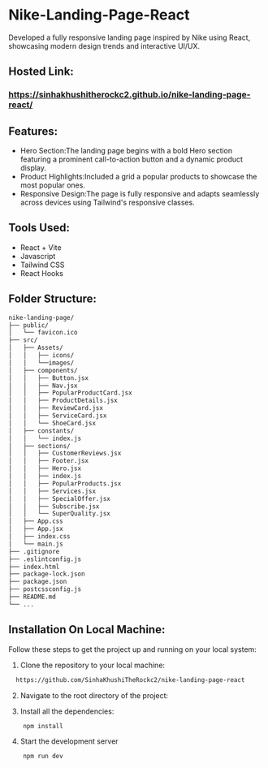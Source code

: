 # Nike-Landing-Page-React
Developed a fully responsive landing page inspired by Nike using React, showcasing modern design trends and interactive UI/UX.

## Hosted Link:
### https://sinhakhushitherockc2.github.io/nike-landing-page-react/

## Features:
* Hero Section:The landing page begins with a bold Hero section featuring a prominent call-to-action button and a dynamic product display.
* Product Highlights:Included a grid a popular products to showcase the most popular ones.
* Responsive Design:The page is fully responsive and adapts seamlessly across devices using Tailwind's responsive classes.

## Tools Used:
* React + Vite
* Javascript
* Tailwind CSS
* React Hooks

## Folder Structure:
```bash
nike-landing-page/
├── public/
│   └── favicon.ico
├── src/
│   ├── Assets/
│   │   ├── icons/
│   │   └──images/
│   ├── components/
│   │   ├── Button.jsx
│   │   ├── Nav.jsx
│   │   ├── PopularProductCard.jsx
│   │   ├── ProductDetails.jsx
│   │   ├── ReviewCard.jsx
│   │   ├── ServiceCard.jsx
│   │   └── ShoeCard.jsx
│   ├── constants/
│   │   └── index.js
│   ├── sections/
│   │   ├── CustomerReviews.jsx
│   │   ├── Footer.jsx
│   │   ├── Hero.jsx
│   │   ├── index.js
│   │   ├── PopularProducts.jsx
│   │   ├── Services.jsx
│   │   ├── SpecialOffer.jsx
│   │   ├── Subscribe.jsx
│   │   └── SuperQuality.jsx
│   ├── App.css
│   ├── App.jsx
│   ├── index.css
│   └── main.js
├── .gitignore
├── .eslintconfig.js
├── index.html
├── package-lock.json
├── package.json
├── postcssconfig.js
├── README.md
└── ...
```

## Installation On Local Machine:
Follow these steps to get the project up and running on your local system:

1. Clone the repository to your local machine:
```bash
  https://github.com/SinhaKhushiTheRockc2/nike-landing-page-react
```
2. Navigate to the root directory of the project:

3. Install all the dependencies:
```bash
    npm install
```
4. Start the development server
```bash 
    npm run dev
```


